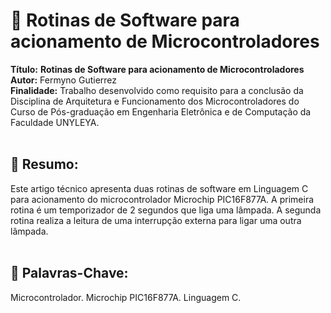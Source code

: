 # :notebook_with_decorative_cover:  Rotinas de Software para acionamento de Microcontroladores 

**Título:** **Rotinas de Software para acionamento de Microcontroladores**   
**Autor:** Fermyno Gutierrez  
**Finalidade:** Trabalho desenvolvido como requisito para a conclusão da Disciplina de Arquitetura e Funcionamento dos Microcontroladores do Curso de Pós-graduação em Engenharia Eletrônica e de Computação da Faculdade UNYLEYA.  
<br />

## :page_facing_up: Resumo:

Este artigo técnico apresenta duas rotinas de software em Linguagem C para acionamento do microcontrolador Microchip PIC16F877A. A primeira rotina é um temporizador de 2 segundos que liga uma lâmpada. A segunda rotina realiza a leitura de uma interrupção externa para ligar uma outra lâmpada.  
<br />

## :bookmark: Palavras-Chave:

Microcontrolador. Microchip PIC16F877A. Linguagem C.
<br />

